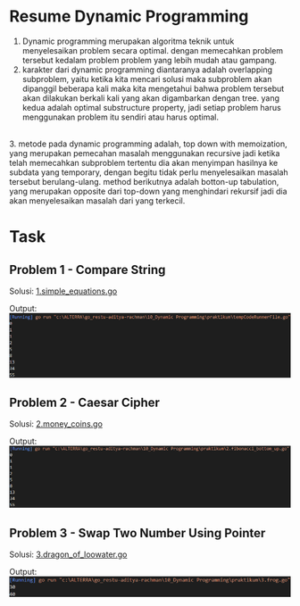 # Resume Dynamic Programming

1. Dynamic programming merupakan algoritma teknik untuk menyelesaikan problem secara optimal. dengan memecahkan problem tersebut kedalam problem problem yang lebih mudah atau gampang. <br>
2. karakter dari dynamic programming diantaranya adalah overlapping subproblem, yaitu ketika kita mencari solusi maka subproblem akan dipanggil beberapa kali maka kita mengetahui bahwa problem tersebut akan dilakukan berkali kali yang akan digambarkan dengan tree. yang kedua adalah optimal substructure property, jadi setiap problem harus menggunakan problem itu sendiri atau harus optimal.
<br>
3. metode pada dynamic programming adalah, top down with memoization, yang merupakan pemecahan masalah menggunakan recursive jadi ketika telah memecahkan subproblem tertentu dia akan menyimpan hasilnya ke subdata yang temporary, dengan begitu tidak perlu menyelesaikan masalah tersebut berulang-ulang. method berikutnya adalah botton-up tabulation, yang merupakan opposite dari top-down yang menghindari rekursif jadi dia akan menyelesaikan masalah dari yang terkecil.
<br>

# Task
## Problem 1 - Compare String
Solusi: [1.simple_equations.go](./praktikum/1.fibonacci_top_down.go)

Output:
![problem1](./screenshots/problem1.png)
## Problem 2 - Caesar Cipher

Solusi: [2.money_coins.go](./praktikum/2.fibonacci_bottom_up.go)

Output:
![problem2](./screenshots/problem2.png)
## Problem 3 - Swap Two Number Using Pointer
Solusi: [3.dragon_of_loowater.go](./praktikum/3.frog.go)

Output:
![problem3](./screenshots/problem3.png)